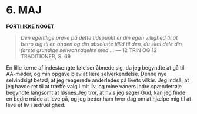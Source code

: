 # 6. MAJ

**FORTI IKKE NOGET**

> *Den egentlige prøve på dette tidspunkt er din egen villighed til at betro dig til en anden og din absolutte tillid til den, du skal dele din første grundige selvransagelse med …*
> — 12 TRIN OG 12 TRADITIONER, S. 69

En lille kerne af indestængte følelser åbnede sig, da jeg begyndte at gå til AA-møder, og min opgave blev at lære selverkendelse. Denne nye selvindsigt betød, at jeg reagerede anderledes på livets vilkår. Jeg indså, at jeg havde ret til at træffe valg i mit liv, og mine vaners indre spændetrøje begyndte langsomt at løsnes.Jeg tror, at hvis jeg søger Gud, kan jeg finde en bedre måde at leve på, og jeg beder ham hver dag om at hjælpe mig til at leve et liv i ædruelighed.
